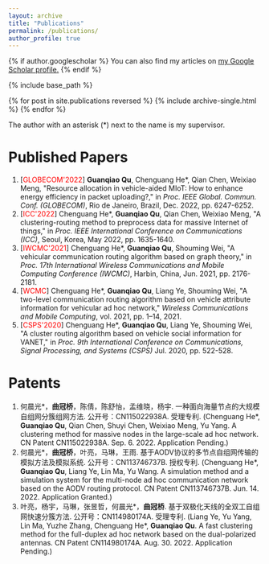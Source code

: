 ```yaml
---
layout: archive
title: "Publications"
permalink: /publications/
author_profile: true
---
```


{% if author.googlescholar %}
  You can also find my articles on <u><a href="{{author.googlescholar}}">my Google Scholar profile</a>.</u>
{% endif %}

{% include base_path %}

{% for post in site.publications reversed %}
  {% include archive-single.html %}
{% endfor %}

The author with an asterisk (\*) next to the name is my supervisor.

Published Papers 
==
1.  \[<font color = "red">GLOBECOM'2022</font>\] **Guanqiao Qu**, Chenguang He\*, Qian Chen, Weixiao Meng, "Resource allocation in vehicle-aided MIoT: How to enhance energy efficiency in packet uploading?," in *Proc. IEEE Global. Commun. Conf. (GLOBECOM)*, Rio de Janeiro, Brazil, Dec. 2022, pp. 6247-6252.
2.  \[<font color = "red">ICC'2022</font>\] Chenguang He\*, **Guanqiao Qu**, Qian Chen, Weixiao Meng, "A clustering-routing method to preprocess data for massive Internet of things," in *Proc. IEEE International Conference on Communications (ICC)*, Seoul, Korea, May 2022, pp. 1635-1640.
3. \[<font color = "red">IWCMC'2021</font>\] Chenguang He\*, **Guanqiao Qu**, Shouming Wei, "A vehicular communication routing algorithm based on graph theory," in *Proc. 17th International Wireless Communications and Mobile Computing Conference (IWCMC)*, Harbin, China, Jun. 2021, pp. 2176-2181.
4. \[<font color = "red">WCMC</font>\] Chenguang He\*, **Guanqiao Qu**, Liang Ye, Shouming Wei, "A two-level communication routing algorithm based on vehicle attribute information for vehicular ad hoc network," *Wireless Communications and Mobile Computing*, vol. 2021, pp. 1–14, 2021.
5. \[<font color = "red">CSPS'2020</font>\] Chenguang He\*, **Guanqiao Qu**, Liang Ye, Shouming Wei, "A cluster routing algorithm based on vehicle social information for VANET," in *Proc. 9th International Conference on Communications, Signal Processing, and Systems (CSPS)* Jul. 2020, pp. 522-528.
<!---
    [*Click here to download.*](http://guanqiaoqu.com/files/CSPS'2020.pdf)
 -->
<!---
Under Review Papers
==
 -->
 
Patents
==
1. 何晨光\*，**曲冠桥**，陈倩，陈舒怡，孟维晓，杨宇. 一种面向海量节点的大规模自组网分簇组网方法. 公开号：CN115022938A. 受理专利. (Chenguang He\*, **Guanqiao Qu**, Qian Chen, Shuyi Chen, Weixiao Meng, Yu Yang. A clustering method for massive nodes in the large-scale ad hoc network. CN Patent CN115022938A. Sep. 6. 2022. Application Pending.)
2. 何晨光\*，**曲冠桥**，叶亮，马琳，王雨. 基于AODV协议的多节点自组网传输的模拟方法及模拟系统. 公开号：CN113746737B. 授权专利. (Chenguang He\*, **Guanqiao Qu**, Liang Ye, Lin Ma, Yu Wang. A simulation method and a simulation system for the multi-node ad hoc communication network based on the AODV routing protocol. CN Patent CN113746737B. Jun. 14. 2022. Application Granted.)
3. 叶亮，杨宇，马琳，张昱哲，何晨光\*，**曲冠桥**. 基于双极化天线的全双工自组网快速分簇方法. 公开号：CN114980174A. 受理专利. (Liang Ye, Yu Yang, Lin Ma, Yuzhe Zhang, Chenguang He\*, **Guanqiao Qu**. A fast clustering method for the full-duplex ad hoc network based on the dual-polarized antennas. CN Patent CN114980174A. Aug. 30. 2022. Application Pending.)
